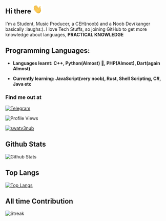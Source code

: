 ## Hi there <img src="https://raw.githubusercontent.com/ABSphreak/ABSphreak/master/gifs/Hi.gif" width="30px">

I'm a Student, Music Producer, a CEH(noob) and a Noob Dev(kanger basically :laughs:). I love Tech Stuffs, so joining GitHub to get more knowledge about languages, **PRACTICAL KNOWLEDGE**
## Programming Languages:

- **Languages learnt: C++, Python(Almost) :snake:, PHP(Almost), Dart(again Almost)**
 
- **Currently learning: JavaScript(very noob), Rust, Shell Scripting, C#, Java etc**

### Find me out at
[![Telegram](https://img.shields.io/badge/telegram-1b77FF.svg?style=for-the-badge&logo=telegram)](https://t.me/MaskedVirus)

![Profile Views](https://hits.seeyoufarm.com/api/count/incr/badge.svg?url=https://github.com/spechide/&title=Profile%20Views)

<p align="left"> <a href="https://github.com/ryo-ma/github-profile-trophy"><img src="https://github-profile-trophy.vercel.app/?username=swatv3nub" alt="swatv3nub" /></a> </p>

## Github Stats
![Github Stats](https://github-readme-stats.vercel.app/api?username=swatv3nub&show_icons=true&title_color=fff&icon_color=79ff97&text_color=9f9f9f&bg_color=151515)

## Top Langs
[![Top Langs](https://github-readme-stats.vercel.app/api/top-langs/?username=swatv3nub&layout=compact&theme=tokyonight)](https://github.com/anuraghazra/github-readme-stats)

## All time Contribution
![Streak](https://github-readme-streak-stats.herokuapp.com/?user=swatv3nub&theme=radical&ring=DD0B0B)
